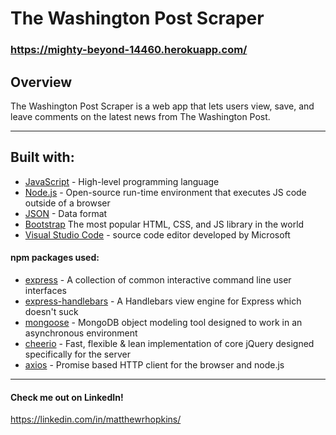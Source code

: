 # The Washington Post Scraper

### https://mighty-beyond-14460.herokuapp.com/

## Overview

The Washington Post Scraper is a web app that lets users view, save, and leave comments on the latest news from The Washington Post.

---

## Built with:

- [JavaScript](https://developer.mozilla.org/en-US/docs/Web/JavaScript) - High-level programming language
- [Node.js](https://nodejs.org/en/) - Open-source run-time environment that executes JS code outside of a browser
- [JSON](https://www.json.org) - Data format
- [Bootstrap](https://getbootstrap.com/) The most popular HTML, CSS, and JS library in the world
- [Visual Studio Code](https://code.visualstudio.com/) - source code editor developed by Microsoft

#### npm packages used:

- [express](https://www.npmjs.com/package/express) - A collection of common interactive command line user interfaces
- [express-handlebars](https://www.npmjs.com/package/express-handlebars) - A Handlebars view engine for Express which doesn't suck
- [mongoose](https://www.npmjs.com/package/mongoose) - MongoDB object modeling tool designed to work in an asynchronous environment
- [cheerio](https://www.npmjs.com/package/cheerio) - Fast, flexible & lean implementation of core jQuery designed specifically for the server
- [axios](https://www.npmjs.com/package/axios) - Promise based HTTP client for the browser and node.js

---

#### Check me out on LinkedIn!

https://linkedin.com/in/matthewrhopkins/
